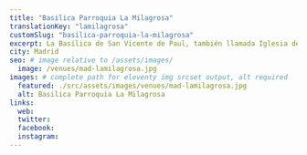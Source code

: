 ```yaml
---
title: "Basilica Parroquia La Milagrosa"
translationKey: "lamilagrosa"
customSlug: "basilica-parroquia-la-milagrosa"
excerpt: La Basílica de San Vicente de Paul, también llamada Iglesia de la Milagrosa, es un templo católico de Madrid en el distrito de Chamberí.
city: Madrid
seo: # image relative to /assets/images/
  image: /venues/mad-lamilagrosa.jpg
images: # complete path for eleventy img srcset output, alt required
  featured: ./src/assets/images/venues/mad-lamilagrosa.jpg
  alt: Basilica Parroquia La Milagrosa
links:
  web:
  twitter:
  facebook:
  instagram:
---
```

